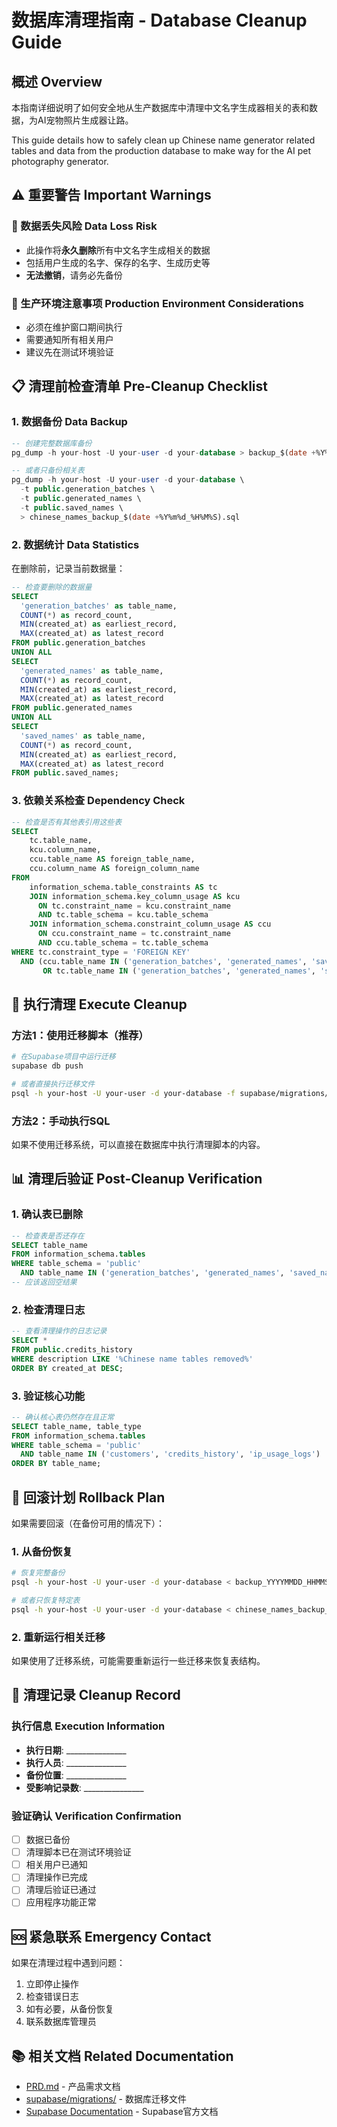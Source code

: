 # 数据库清理指南 - Database Cleanup Guide

## 概述 Overview

本指南详细说明了如何安全地从生产数据库中清理中文名字生成器相关的表和数据，为AI宠物照片生成器让路。

This guide details how to safely clean up Chinese name generator related tables and data from the production database to make way for the AI pet photography generator.

## ⚠️ 重要警告 Important Warnings

### 🔴 数据丢失风险 Data Loss Risk
- 此操作将**永久删除**所有中文名字生成相关的数据
- 包括用户生成的名字、保存的名字、生成历史等
- **无法撤销**，请务必先备份

### 🔴 生产环境注意事项 Production Environment Considerations
- 必须在维护窗口期间执行
- 需要通知所有相关用户
- 建议先在测试环境验证

## 📋 清理前检查清单 Pre-Cleanup Checklist

### 1. 数据备份 Data Backup
```sql
-- 创建完整数据库备份
pg_dump -h your-host -U your-user -d your-database > backup_$(date +%Y%m%d_%H%M%S).sql

-- 或者只备份相关表
pg_dump -h your-host -U your-user -d your-database \
  -t public.generation_batches \
  -t public.generated_names \
  -t public.saved_names \
  > chinese_names_backup_$(date +%Y%m%d_%H%M%S).sql
```

### 2. 数据统计 Data Statistics
在删除前，记录当前数据量：
```sql
-- 检查要删除的数据量
SELECT 
  'generation_batches' as table_name, 
  COUNT(*) as record_count,
  MIN(created_at) as earliest_record,
  MAX(created_at) as latest_record
FROM public.generation_batches
UNION ALL
SELECT 
  'generated_names' as table_name, 
  COUNT(*) as record_count,
  MIN(created_at) as earliest_record,
  MAX(created_at) as latest_record
FROM public.generated_names
UNION ALL
SELECT 
  'saved_names' as table_name, 
  COUNT(*) as record_count,
  MIN(created_at) as earliest_record,
  MAX(created_at) as latest_record
FROM public.saved_names;
```

### 3. 依赖关系检查 Dependency Check
```sql
-- 检查是否有其他表引用这些表
SELECT 
    tc.table_name, 
    kcu.column_name, 
    ccu.table_name AS foreign_table_name,
    ccu.column_name AS foreign_column_name 
FROM 
    information_schema.table_constraints AS tc 
    JOIN information_schema.key_column_usage AS kcu
      ON tc.constraint_name = kcu.constraint_name
      AND tc.table_schema = kcu.table_schema
    JOIN information_schema.constraint_column_usage AS ccu
      ON ccu.constraint_name = tc.constraint_name
      AND ccu.table_schema = tc.table_schema
WHERE tc.constraint_type = 'FOREIGN KEY' 
  AND (ccu.table_name IN ('generation_batches', 'generated_names', 'saved_names')
       OR tc.table_name IN ('generation_batches', 'generated_names', 'saved_names'));
```

## 🚀 执行清理 Execute Cleanup

### 方法1：使用迁移脚本（推荐）
```bash
# 在Supabase项目中运行迁移
supabase db push

# 或者直接执行迁移文件
psql -h your-host -U your-user -d your-database -f supabase/migrations/20250919000000_cleanup_chinese_name_tables.sql
```

### 方法2：手动执行SQL
如果不使用迁移系统，可以直接在数据库中执行清理脚本的内容。

## 📊 清理后验证 Post-Cleanup Verification

### 1. 确认表已删除
```sql
-- 检查表是否还存在
SELECT table_name 
FROM information_schema.tables 
WHERE table_schema = 'public' 
  AND table_name IN ('generation_batches', 'generated_names', 'saved_names');
-- 应该返回空结果
```

### 2. 检查清理日志
```sql
-- 查看清理操作的日志记录
SELECT * 
FROM public.credits_history 
WHERE description LIKE '%Chinese name tables removed%'
ORDER BY created_at DESC;
```

### 3. 验证核心功能
```sql
-- 确认核心表仍然存在且正常
SELECT table_name, table_type
FROM information_schema.tables 
WHERE table_schema = 'public' 
  AND table_name IN ('customers', 'credits_history', 'ip_usage_logs')
ORDER BY table_name;
```

## 🔄 回滚计划 Rollback Plan

如果需要回滚（在备份可用的情况下）：

### 1. 从备份恢复
```bash
# 恢复完整备份
psql -h your-host -U your-user -d your-database < backup_YYYYMMDD_HHMMSS.sql

# 或者只恢复特定表
psql -h your-host -U your-user -d your-database < chinese_names_backup_YYYYMMDD_HHMMSS.sql
```

### 2. 重新运行相关迁移
如果使用了迁移系统，可能需要重新运行一些迁移来恢复表结构。

## 📝 清理记录 Cleanup Record

### 执行信息 Execution Information
- **执行日期**: _______________
- **执行人员**: _______________
- **备份位置**: _______________
- **受影响记录数**: _______________

### 验证确认 Verification Confirmation
- [ ] 数据已备份
- [ ] 清理脚本已在测试环境验证
- [ ] 相关用户已通知
- [ ] 清理操作已完成
- [ ] 清理后验证已通过
- [ ] 应用程序功能正常

## 🆘 紧急联系 Emergency Contact

如果在清理过程中遇到问题：
1. 立即停止操作
2. 检查错误日志
3. 如有必要，从备份恢复
4. 联系数据库管理员

## 📚 相关文档 Related Documentation

- [PRD.md](./PRD.md) - 产品需求文档
- [supabase/migrations/](./supabase/migrations/) - 数据库迁移文件
- [Supabase Documentation](https://supabase.com/docs) - Supabase官方文档

